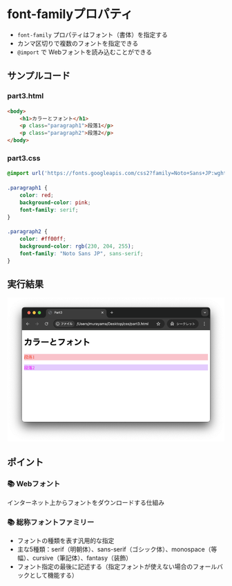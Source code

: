 # font-familyプロパティ

+ `font-family` プロパティはフォント（書体）を指定する
+ カンマ区切りで複数のフォントを指定できる
+ `@import` で Webフォントを読み込むことができる

## サンプルコード

### part3.html

```html
<body>
    <h1>カラーとフォント</h1>
    <p class="paragraph1">段落1</p>
    <p class="paragraph2">段落2</p>
</body>
```

### part3.css

```css
@import url('https://fonts.googleapis.com/css2?family=Noto+Sans+JP:wght@100..900&display=swap');

.paragraph1 {
    color: red;
    background-color: pink;
    font-family: serif;
}

.paragraph2 {
    color: #ff00ff;
    background-color: rgb(230, 204, 255);
    font-family: "Noto Sans JP", sans-serif;
}
```

## 実行結果

![](https://raw.githubusercontent.com/murayama333/md2slide/refs/heads/main/md/css/part3/img/03.png)

## ポイント

### 📚️ Webフォント

インターネット上からフォントをダウンロードする仕組み

### 📚️ 総称フォントファミリー

+ フォントの種類を表す汎用的な指定
+ 主な5種類：serif（明朝体）、sans-serif（ゴシック体）、monospace（等幅）、cursive（筆記体）、fantasy（装飾）
+ フォント指定の最後に記述する（指定フォントが使えない場合のフォールバックとして機能する）
